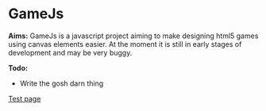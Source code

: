 # GameJs

**Aims:** GameJs is a javascript project aiming to make designing html5 games using canvas elements easier. At the moment it is still in early stages of development and may be very buggy.

**Todo:**
* Write the gosh darn thing


[Test page](http://rawgit.com/TheOnly-Tom/gamejs/test.html)
